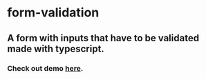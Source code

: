 # form-validation

## A form with inputs that have to be validated made with typescript. 

### Check out demo [here](https://petterfogel.github.io/form-validation/).
